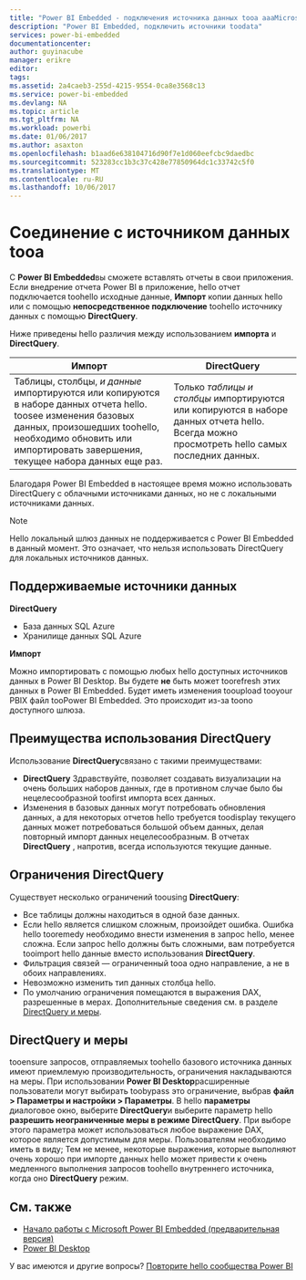 ```yaml
---
title: "Power BI Embedded - подключения источника данных tooa aaaMicrosoft"
description: "Power BI Embedded, подключить источники toodata"
services: power-bi-embedded
documentationcenter: 
author: guyinacube
manager: erikre
editor: 
tags: 
ms.assetid: 2a4caeb3-255d-4215-9554-0ca8e3568c13
ms.service: power-bi-embedded
ms.devlang: NA
ms.topic: article
ms.tgt_pltfrm: NA
ms.workload: powerbi
ms.date: 01/06/2017
ms.author: asaxton
ms.openlocfilehash: b1aad6e638104716d90f7e1d060eefcbc9daedbc
ms.sourcegitcommit: 523283cc1b3c37c428e77850964dc1c33742c5f0
ms.translationtype: MT
ms.contentlocale: ru-RU
ms.lasthandoff: 10/06/2017
---
```

# <a name="connect-tooa-data-source"></a>Соединение с источником данных tooa
С **Power BI Embedded**вы сможете вставлять отчеты в свои приложения. Если внедрение отчета Power BI в приложение, hello отчет подключается toohello исходные данные, **Импорт** копии данных hello или с помощью **непосредственное подключение** toohello источнику данных с помощью  **DirectQuery**.

Ниже приведены hello различия между использованием **импорта** и **DirectQuery**.

| Импорт | DirectQuery |
| --- | --- |
| Таблицы, столбцы, *и данные* импортируются или копируются в наборе данных отчета hello. toosee изменения базовых данных, произошедших toohello, необходимо обновить или импортировать завершения, текущее набора данных еще раз. |Только *таблицы и столбцы* импортируются или копируются в наборе данных отчета hello. Всегда можно просмотреть hello самых последних данных. |

Благодаря Power BI Embedded в настоящее время можно использовать DirectQuery с облачными источниками данных, но не с локальными источниками данных.

> [!NOTE]
> Hello локальный шлюз данных не поддерживается с Power BI Embedded в данный момент. Это означает, что нельзя использовать DirectQuery для локальных источников данных.

## <a name="supported-data-sources"></a>Поддерживаемые источники данных

**DirectQuery**
* База данных SQL Azure
* Хранилище данных SQL Azure

**Импорт**

Можно импортировать с помощью любых hello доступных источников данных в Power BI Desktop. Вы будете **не** быть может toorefresh этих данных в Power BI Embedded. Будет иметь изменения tooupload tooyour PBIX файл tooPower BI Embedded. Это происходит из-за toono доступного шлюза. 

## <a name="benefits-of-using-directquery"></a>Преимущества использования DirectQuery
Использование **DirectQuery**связано с такими преимуществами:

* **DirectQuery** Здравствуйте, позволяет создавать визуализации на очень больших наборов данных, где в противном случае было бы нецелесообразной toofirst импорта всех данных.
* Изменения в базовых данных могут потребовать обновления данных, а для некоторых отчетов hello требуется toodisplay текущего данных может потребоваться большой объем данных, делая повторный импорт данных нецелесообразным. В отчетах **DirectQuery** , напротив, всегда используются текущие данные.

## <a name="limitations-of-directquery"></a>Ограничения DirectQuery
   Существует несколько ограничений toousing **DirectQuery**:

* Все таблицы должны находиться в одной базе данных.
* Если hello является слишком сложным, произойдет ошибка. Ошибка hello tooremedy необходимо внести изменения в запрос hello, менее сложна. Если запрос hello должны быть сложными, вам потребуется tooimport hello данные вместо использования **DirectQuery**.
* Фильтрация связей — ограниченный tooa одно направление, а не в обоих направлениях.
* Невозможно изменить тип данных столбца hello.
* По умолчанию ограничения помещаются в выражения DAX, разрешенные в мерах. Дополнительные сведения см. в разделе [DirectQuery и меры](#measures).

<a name="measures"/>

## <a name="directquery-and-measures"></a>DirectQuery и меры
tooensure запросов, отправляемых toohello базового источника данных имеют приемлемую производительность, ограничения накладываются на меры. При использовании **Power BI Desktop**расширенные пользователи могут выбирать toobypass это ограничение, выбрав **файл > Параметры и настройки > Параметры**. В hello **параметры** диалоговое окно, выберите **DirectQuery**и выберите параметр hello **разрешить неограниченные меры в режиме DirectQuery**. При выборе этого параметра может использоваться любое выражение DAX, которое является допустимым для меры. Пользователям необходимо иметь в виду; Тем не менее, некоторые выражения, которые выполняют очень хорошо при импорте данных hello может привести к очень медленного выполнения запросов toohello внутреннего источника, когда оно **DirectQuery** режим. 

## <a name="see-also"></a>См. также
* [Начало работы с Microsoft Power BI Embedded (предварительная версия)](power-bi-embedded-get-started.md)
* [Power BI Desktop](https://powerbi.microsoft.com/documentation/powerbi-desktop-get-the-desktop/)

У вас имеются и другие вопросы? [Повторите hello сообщества Power BI](http://community.powerbi.com/)

